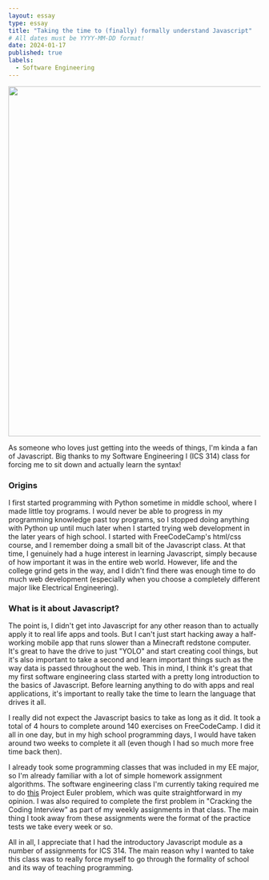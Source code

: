```yaml
---
layout: essay
type: essay
title: "Taking the time to (finally) formally understand Javascript"
# All dates must be YYYY-MM-DD format!
date: 2024-01-17
published: true
labels:
  - Software Engineering
---
```

<p align="center">
    <img width="700px" src="https://www.freecodecamp.org/news/content/images/2021/04/photo-1550063873-ab792950096b.jpeg">
</p>

As someone who loves just getting into the weeds of things, I'm kinda a fan of Javascript. Big thanks to my Software Engineering I (ICS 314) class for forcing me to sit down and actually learn the syntax!

### Origins
I first started programming with Python sometime in middle school, where I made little toy programs. I would never be able to progress in my programming knowledge past toy programs, so I stopped doing anything with Python up until much later when I started trying web development in the later years of high school. I started with FreeCodeCamp's html/css course, and I remember doing a small bit of the Javascript class. At that time, I genuinely had a huge interest in learning Javascript, simply because of how important it was in the entire web world. However, life and the college grind gets in the way, and I didn't find there was enough time to do much web development (especially when you choose a completely different major like Electrical Engineering).

### What is it about Javascript?
The point is, I didn't get into Javascript for any other reason than to actually apply it to real life apps and tools. But I can't just start hacking away a half-working mobile app that runs slower than a Minecraft redstone computer. It's great to have the drive to just "YOLO" and start creating cool things, but it's also important to take a second and learn important things such as the way data is passed throughout the web. This in mind, I think it's great that my first software engineering class started with a pretty long introduction to the basics of Javascript. Before learning anything to do with apps and real applications, it's important to really take the time to learn the language that drives it all.

I really did not expect the Javascript basics to take as long as it did. It took a total of 4 hours to complete around 140 exercises on FreeCodeCamp. I did it all in one day, but in my high school programming days, I would have taken around two weeks to complete it all (even though I had so much more free time back then).

I already took some programming classes that was included in my EE major, so I'm already familiar with a lot of simple homework assignment algorithms. The software engineering class I'm currently taking required me to do [this](https://projecteuler.net/problem=1) Project Euler problem, which was quite straightforward in my opinion. I was also required to complete the first problem in "Cracking the Coding Interview" as part of my weekly assignments in that class. The main thing I took away from these assignments were the format of the practice tests we take every week or so.

All in all, I appreciate that I had the introductory Javascript module as a number of assignments for ICS 314. The main reason why I wanted to take this class was to really force myself to go through the formality of school and its way of teaching programming.
